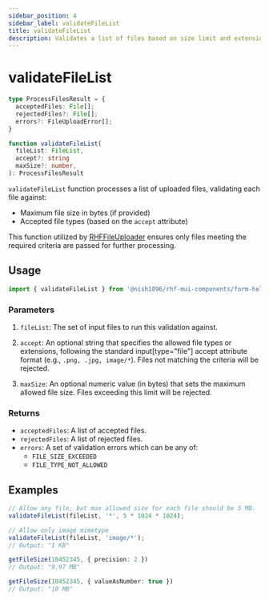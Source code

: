 ```yaml
---
sidebar_position: 4
sidebar_label: validateFileList
title: validateFileList
description: Validates a list of files based on size limit and extension to return an array of acceptedFiles, rejectedFiles and errors.
---
```


# validateFileList

```ts
type ProcessFilesResult = {
  acceptedFiles: File[];
  rejectedFiles?: File[]; 
  errors?: FileUploadError[];
}

function validateFileList(
  fileList: FileList,
  accept?: string
  maxSize?: number,
): ProcessFilesResult
```

`validateFileList` function processes a list of uploaded files, validating each file against:

- Maximum file size in bytes (if provided)
- Accepted file types (based on the `accept` attribute)

This function utilized by [RHFFileUploader](../components/mui/RHFMultiAutocomplete.mdx) ensures only files meeting the required criteria are passed for further processing.

## Usage

```js
import { validateFileList } from '@nish1896/rhf-mui-components/form-helpers';
```

### Parameters

1. `fileList`: The set of input files to run this validation against.

2. `accept`: An optional string that specifies the allowed file types or extensions, following the standard input[type="file"] accept attribute format (e.g., `.png, .jpg, image/*`). Files not matching the criteria will be rejected.

3. `maxSize`: An optional numeric value (in bytes) that sets the maximum allowed file size. Files exceeding this limit will be rejected.


### Returns

- `acceptedFiles`: A list of accepted files.
- `rejectedFiles`: A list of rejected files.
- `errors`: A set of validation errors which can be any of:
    - `FILE_SIZE_EXCEEDED`
    - `FILE_TYPE_NOT_ALLOWED`

## Examples

```ts
// Allow any file, but max allowed size for each file should be 5 MB.
validateFileList(fileList, '*', 5 * 1024 * 1024);

// Allow only image mimetype
validateFileList(fileList, 'image/*');
// Output: "1 KB"

getFileSize(10452345, { precision: 2 })
// Output: "9.97 MB"

getFileSize(10452345, { valueAsNumber: true })
// Output: "10 MB"
```